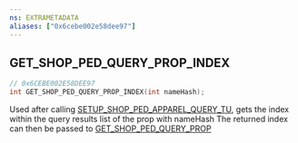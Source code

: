 ```yaml
---
ns: EXTRAMETADATA
aliases: ["0x6cebe002e58dee97"]
---
```

## GET_SHOP_PED_QUERY_PROP_INDEX

```c
// 0x6CEBE002E58DEE97
int GET_SHOP_PED_QUERY_PROP_INDEX(int nameHash);
```

Used after calling [SETUP_SHOP_PED_APPAREL_QUERY_TU](#_0x9BDF59818B1E38C1), gets the index within the query results list of the prop with nameHash The returned index can then be passed to [GET_SHOP_PED_QUERY_PROP](#_0xDE44A00999B2837D)

